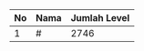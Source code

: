 | No | Nama            | Jumlah Level |
|----|-----------------|--------------|
| 1  | #    |    2746        |
